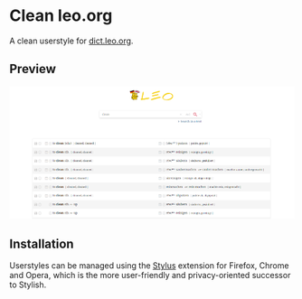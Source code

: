 # Clean leo.org

A clean userstyle for [dict.leo.org](dict.leo.org).

## Preview

![](preview.png)

## Installation

Userstyles can be managed using the [Stylus](https://add0n.com/stylus.html) extension for Firefox, Chrome and Opera, which is the more user-friendly and privacy-oriented successor to Stylish.
